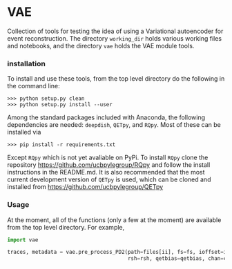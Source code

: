 # VAE

Collection of tools for testing the idea of using a Variational autoencoder for event reconstruction. The directory `working_dir` holds various working files and notebooks, and the directory `vae` holds the VAE module tools. 

### installation

To install and use these tools, from the top level directory do the following in the command line:

```
>>> python setup.py clean
>>> python setup.py install --user
```

Among the standard packages included with Anaconda, the following dependencies are needed: `deepdish`, `QETpy`, and `RQpy`. Most of these can be installed via

```
>>> pip install -r requirements.txt
```
Except `RQpy` which is not yet avaliable on PyPi. To install `RQpy` clone the repository https://github.com/ucbpylegroup/RQpy and follow the install instructions in the README.md. It is also recommended that the most current development version of `QETpy` is used, which can be cloned and installed from https://github.com/ucbpylegroup/QETpy

### Usage 

At the moment, all of the functions (only a few at the moment) are available from the top level directory. For example,
```python
import vae

traces, metadata = vae.pre_process_PD2(path=files[ii], fs=fs, ioffset=ioffset, rload=rload, 
                                       rsh=rsh, qetbias=qetbias, chan=chan, det=det, trunc=14000)
```

                                       
                                


